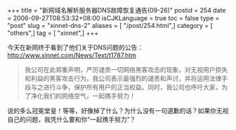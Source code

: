 +++
title = "新网域名解析服务器DNS故障恢复通告(09-26)"
postid = 254
date = 2006-09-27T08:53:32+08:00
isCJKLanguage = true
toc = false
type = "post"
slug = "xinnet-dns-2"
aliases = [ "/post/254.html",]
category = [ "others",]
tag = [ "xinnet",]
+++


今天在新网终于看到了他们关于DNS问题的公告：<http://www.xinnet.com/News/Text/t1787.htm>

> 我公司在此郑重声明，严厉谴责一切网络黑客攻击的现象，对无视用户损失和利益的黑客攻击行为，我公司表示最强烈的谴责和声讨，并将运用法律手段与之进行斗争，保护所有用户的正当权益。同时，我公司也呼吁大家，为了净化我们的网络空气，一起携手努力！

说的多么冠冕堂皇！等等，好像掉了什么？为什么没有一句道歉的话？如果你无视自己的问题，我凭什么要和你“一起携手努力”？

